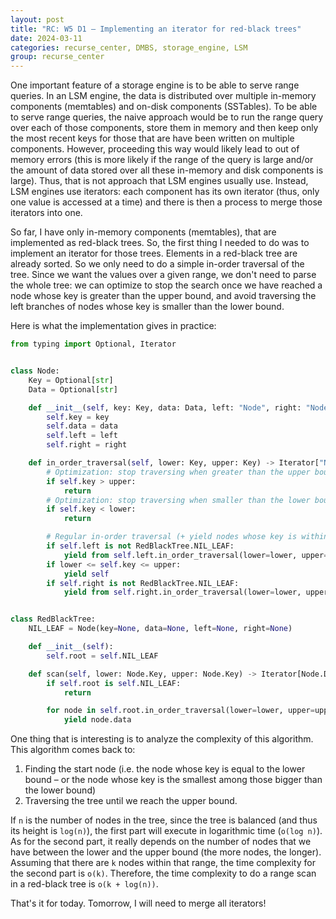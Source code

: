 ```yaml
---
layout: post
title: "RC: W5 D1 — Implementing an iterator for red-black trees"
date: 2024-03-11
categories: recurse_center, DMBS, storage_engine, LSM
group: recurse_center
---
```


One important feature of a storage engine is to be able to serve range queries.
In an LSM engine, the data is distributed over multiple in-memory components (memtables) and on-disk components 
(SSTables).
To be able to serve range queries, the naive approach would be to run the range query over each of those components,
store them in memory and then keep only the most recent keys for those that are have been written on multiple
components.
However, proceeding this way would likely lead to out of memory errors (this is more likely if the range of the query is
large and/or the amount of data stored over all these in-memory and disk components is large).
Thus, that is not approach that LSM engines usually use.
Instead, LSM engines use iterators: each component has its own iterator (thus, only one value is accessed at a time) and
there is then a process to merge those iterators into one.

So far, I have only in-memory components (memtables), that are implemented as red-black trees.
So, the first thing I needed to do was to implement an iterator for those trees.
Elements in a red-black tree are already sorted. So we only need to do a simple in-order traversal of the tree.
Since we want the values over a given range, we don't need to parse the whole tree: we can optimize to stop
the search once we have reached a node whose key is greater than the upper bound, and avoid traversing the left branches
of nodes whose key is smaller than the lower bound.

Here is what the implementation gives in practice:

```python
from typing import Optional, Iterator


class Node:
    Key = Optional[str]
    Data = Optional[str]

    def __init__(self, key: Key, data: Data, left: "Node", right: "Node"):
        self.key = key
        self.data = data
        self.left = left
        self.right = right

    def in_order_traversal(self, lower: Key, upper: Key) -> Iterator["Node"]:
        # Optimization: stop traversing when greater than the upper bound
        if self.key > upper:
            return
        # Optimization: stop traversing when smaller than the lower bound
        if self.key < lower:
            return

        # Regular in-order traversal (+ yield nodes whose key is within the range)
        if self.left is not RedBlackTree.NIL_LEAF:
            yield from self.left.in_order_traversal(lower=lower, upper=upper)
        if lower <= self.key <= upper:
            yield self
        if self.right is not RedBlackTree.NIL_LEAF:
            yield from self.right.in_order_traversal(lower=lower, upper=upper)


class RedBlackTree:
    NIL_LEAF = Node(key=None, data=None, left=None, right=None)

    def __init__(self):
        self.root = self.NIL_LEAF

    def scan(self, lower: Node.Key, upper: Node.Key) -> Iterator[Node.Data]:
        if self.root is self.NIL_LEAF:
            return

        for node in self.root.in_order_traversal(lower=lower, upper=upper):
            yield node.data
```

One thing that is interesting is to analyze the complexity of this algorithm.
This algorithm comes back to:

1. Finding the start node (i.e. the node whose key is equal to the lower bound – or the node whose key is the smallest
   among those bigger than the lower bound)
2. Traversing the tree until we reach the upper bound.

If `n` is the number of nodes in the tree, since the tree is balanced (and thus its height is `log(n)`), the first part
will execute in logarithmic time (`o(log n)`).
As for the second part, it really depends on the number of nodes that we have between the lower and the upper bound (the
more nodes, the longer).
Assuming that there are `k` nodes within that range, the time complexity for the second part is `o(k)`.
Therefore, the time complexity to do a range scan in a red-black tree is `o(k + log(n))`.

That's it for today. Tomorrow, I will need to merge all iterators!
